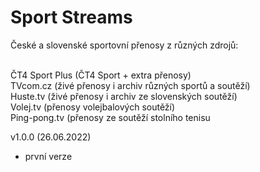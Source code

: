 <h1>Sport Streams</h1>
<p>
České a slovenské sportovní přenosy z různých zdrojů:<br><br>

ČT4 Sport Plus (ČT4 Sport + extra přenosy)<br>
TVcom.cz (živé přenosy i archiv různých sportů a soutěží)<br>
Huste.tv (živé přenosy i archiv ze slovenských soutěží)<br>
Volej.tv (přenosy volejbalových soutěží)<br>
Ping-pong.tv (přenosy ze soutěží stolního tenisu<p>

v1.0.0 (26.06.2022)<br>
- první verze<br><br>
</p>
